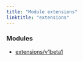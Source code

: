 ```yaml
---
title: "Module extensions"
linktitle: "extensions"
---
```


<!-- WARNING: this page was generated by a tool. Do not edit it by hand. -->
<!-- To change it, please see https://github.com/pulumi/docs/tree/master/tools/tscdocgen. -->


<h3>Modules</h3>
<ul class="api">
    <li><a href="v1beta1/"><span class="symbol module"></span>extensions/v1beta1</a></li>
</ul>








